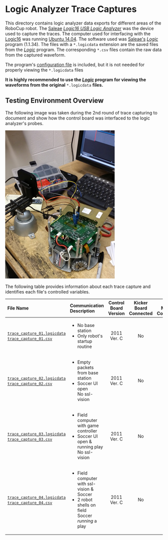 # Logic Analyzer Trace Captures

This directory contains logic analyzer data exports for different areas of the RoboCup robot. The [Saleae](https://www.saleae.com/) [*Logic16 USB Logic Analyzer*](https://www.sparkfun.com/products/retired/10989) was the device used to capture the traces. The computer used for interfacing with the [Logic16](https://www.sparkfun.com/products/retired/10989) was running [Ubuntu 14.04](http://www.ubuntu.com/download/desktop). The software used was [Saleae's](https://www.saleae.com/) [*Logic*](https://www.saleae.com/downloads) program (1.1.34). The files with a `*.logicdata` extension are the saved files from the [*Logic*](https://www.saleae.com/downloads) program. The corresponding `*.csv` files contain the raw data from the captured waveform.

The program's [configuration file](./program_settings.logicsettings) is included, but it is not needed for properly viewing the `*.logicdata` files

**It is highly recommended to use the [*Logic*](https://www.saleae.com/downloads) program for viewing the waveforms from the original** `*.logicdata` **files.**

## Testing Environment Overview

The following image was taken during the 2nd round of trace capturing to document and show how the control board was interfaced to the logic analyzer's probes.

![Testing setup](./test_setup.png)

The following table provides information about each trace capture and identifies each file's controlled variables.

| File Name | Communication Description | Control Board Version  | Kicker Board Connected | Drive Motors Connected | Dribbler Motor Connected | Ball Sensor Connected | Sampling Frequency | Duration |
| :---------------------|:----------------------------------------------|:-------------------:|:-----------:|:----------:|:-----------:|:-----------:|:-----------:|:-----------:|
| [`trace_capture_01.logicdata`](./trace_capture_01.logicdata)<br>[`trace_capture_01.csv`](./trace_capture_01.csv) | <ul><li>No base station</li><li>Only robot's startup routine</li></ul> | 2011 Ver. C | No | No | No | No | 40MHz | 3 sec. |
| [`trace_capture_02.logicdata`](./trace_capture_02.logicdata)<br>[`trace_capture_02.csv`](./trace_capture_02.csv) | <ul><li>Empty packets from base station</li><li>Soccer UI open</li>No ssl-vision</li></ul> | 2011 Ver. C | No | No | No | No | 50MHz | 10 sec. |
| [`trace_capture_03.logicdata`](./trace_capture_03.logicdata)<br>[`trace_capture_03.csv`](./trace_capture_03.csv) | <ul><li>Field computer with game controller</li><li>Soccer UI open & running play</li>No ssl-vision</li></ul> | 2011 Ver. C | No | No | No | No | 50MHz | 10 sec. |
| [`trace_capture_04.logicdata`](./trace_capture_04.logicdata)<br>[`trace_capture_04.csv`](./trace_capture_04.csv) | <ul><li>Field computer with ssl-vision & Soccer</li><li>2 robot shells on field</li>Soccer *running* a play</li></ul> | 2011 Ver. C | No | No | No | No | 50MHz | 10 sec. |
